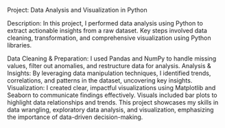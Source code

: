 Project: Data Analysis and Visualization in Python

Description: In this project, I performed data analysis using Python to extract actionable insights from a raw dataset. Key steps involved data cleaning, transformation, and comprehensive visualization using Python libraries.

Data Cleaning & Preparation: I used Pandas and NumPy to handle missing values, filter out anomalies, and restructure data for analysis.
Analysis & Insights: By leveraging data manipulation techniques, I identified trends, correlations, and patterns in the dataset, uncovering key insights.
Visualization: I created clear, impactful visualizations using Matplotlib and Seaborn to communicate findings effectively. Visuals included bar plots to highlight data relationships and trends.
This project showcases my skills in data wrangling, exploratory data analysis, and visualization, emphasizing the importance of data-driven decision-making.

